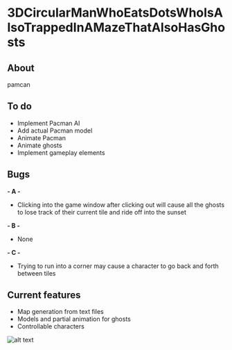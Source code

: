 # 3DCircularManWhoEatsDotsWhoIsAlsoTrappedInAMazeThatAlsoHasGhosts

## About
pamcan

## To do
- Implement Pacman AI
- Add actual Pacman model
- Animate Pacman
- Animate ghosts
- Implement gameplay elements

## Bugs
**- A -**
- Clicking into the game window after clicking out will cause all the ghosts to lose track of their current tile and ride off into the sunset

**- B -**
- None

**- C -**
- Trying to run into a corner may cause a character to go back and forth between tiles

## Current features
- Map generation from text files
- Models and partial animation for ghosts
- Controllable characters

![alt text](https://lh3.googleusercontent.com/proxy/SYc36V32q7mP4fYhyDUr8_3JY_zRiMTlSJyUk_ynoHHrGgMMDUins0MPJOWLBtepPs980T_2IDnXjSNpY5PyyowelrIDW2RP0TygP-Nd9c1xrZ0iCv7NRSQgkNBQiR5VZ-K370ou5WlcVgIQ6cZhVCdeElTzX12KFpQ_qXnfSsCL0mhxfTmyDl4TW1ncGXgrhUsSo632YL6y6SwO48Qu=s500-pd-e365-pc0xffffff)
